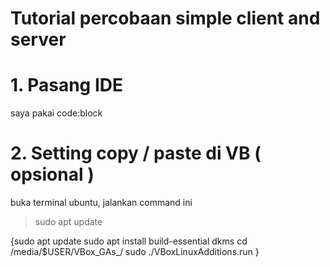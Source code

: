 # Tutorial percobaan simple client and server
# 1. Pasang IDE 
saya pakai code:block

# 2. Setting copy / paste di VB ( opsional )
buka terminal ubuntu, jalankan command ini
> sudo apt update

{sudo apt update
sudo apt install build-essential dkms
cd /media/$USER/VBox_GAs_<versi>/
sudo ./VBoxLinuxAdditions.run
}
